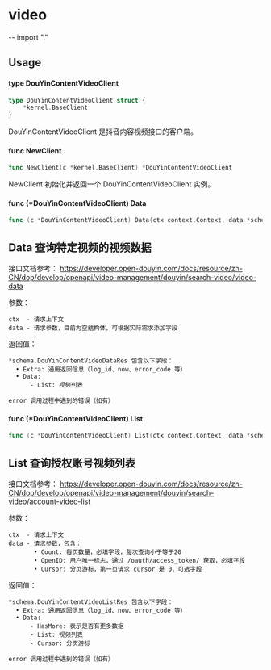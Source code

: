 # video
--
    import "."


## Usage

#### type DouYinContentVideoClient

```go
type DouYinContentVideoClient struct {
	*kernel.BaseClient
}
```

DouYinContentVideoClient 是抖音内容视频接口的客户端。

#### func  NewClient

```go
func NewClient(c *kernel.BaseClient) *DouYinContentVideoClient
```
NewClient 初始化并返回一个 DouYinContentVideoClient 实例。

#### func (*DouYinContentVideoClient) Data

```go
func (c *DouYinContentVideoClient) Data(ctx context.Context, data *schema.DouYinContentVideoDataReq) (*schema.DouYinContentVideoDataRes, error)
```
## Data 查询特定视频的视频数据

接口文档参考：
https://developer.open-douyin.com/docs/resource/zh-CN/dop/develop/openapi/video-management/douyin/search-video/video-data

参数：

    ctx  - 请求上下文
    data - 请求参数，目前为空结构体，可根据实际需求添加字段

返回值：

    *schema.DouYinContentVideoDataRes 包含以下字段：
      • Extra: 通用返回信息（log_id、now、error_code 等）
      • Data:
          - List: 视频列表

    error 调用过程中遇到的错误（如有）

#### func (*DouYinContentVideoClient) List

```go
func (c *DouYinContentVideoClient) List(ctx context.Context, data *schema.DouYinContentVideoListReq) (*schema.DouYinContentVideoListRes, error)
```
## List 查询授权账号视频列表

接口文档参考：
https://developer.open-douyin.com/docs/resource/zh-CN/dop/develop/openapi/video-management/douyin/search-video/account-video-list

参数：

    ctx  - 请求上下文
    data - 请求参数，包含：
           • Count: 每页数量，必填字段，每次查询小于等于20
           • OpenID: 用户唯一标志，通过 /oauth/access_token/ 获取，必填字段
           • Cursor: 分页游标，第一页请求 cursor 是 0，可选字段

返回值：

    *schema.DouYinContentVideoListRes 包含以下字段：
      • Extra: 通用返回信息（log_id、now、error_code 等）
      • Data:
          - HasMore: 表示是否有更多数据
          - List: 视频列表
          - Cursor: 分页游标

    error 调用过程中遇到的错误（如有）
